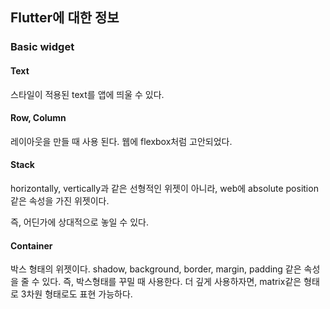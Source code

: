 ## Flutter에 대한 정보



### Basic widget 



#### Text

스타일이 적용된 text를 앱에 띄울 수 있다.



#### Row, Column

레이아웃을 만들 때 사용 된다. 웹에 flexbox처럼 고안되었다.



#### Stack

horizontally, vertically과 같은 선형적인 위젯이 아니라, web에 absolute position 같은 속성을 가진 위젯이다.

즉, 어딘가에 상대적으로 놓일 수 있다.



#### Container

박스 형태의 위젯이다. shadow, background, border, margin, padding 같은 속성을 줄 수 있다. 즉, 박스형태를 꾸밀 때 사용한다. 더 깊게 사용하자면, matrix같은 형태로 3차원 형태로도 표현 가능하다.



#### 

